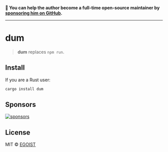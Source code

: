 **💛 You can help the author become a full-time open-source maintainer by [sponsoring him on GitHub](https://github.com/sponsors/egoist).**

---

# dum

> **dum** replaces `npm run`.

## Install

If you are a Rust user:

```bash
cargo install dum
```

## Sponsors

[![sponsors](https://sponsors-images.egoist.sh/sponsors.svg)](https://github.com/sponsors/egoist)

## License

MIT &copy; [EGOIST](https://github.com/sponsors/egoist)
